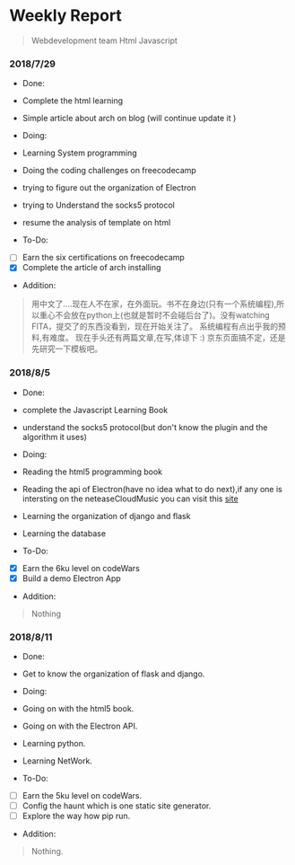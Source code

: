 # Weekly Report

> Webdevelopment team
> Html Javascript


### 2018/7/29

* Done:
* Complete the html learning
* Simple article about arch on blog (will continue update it )

* Doing:
* Learning System programming
* Doing the coding challenges on freecodecamp
* trying to figure out the organization of Electron
* trying to Understand the socks5 protocol
* resume the analysis of template on html

* To-Do:
- [ ] Earn the six certifications on freecodecamp
- [x] Complete the article of arch installing

* Addition:
> 用中文了....现在人不在家，在外面玩。书不在身边(只有一个系统编程),所以重心不会放在python上(也就是暂时不会碰后台了)。没有watching FITA，提交了的东西没看到，现在开始关注了。
> 系统编程有点出乎我的预料,有难度。
> 现在手头还有两篇文章,在写,体谅下 :)
> 京东页面搞不定，还是先研究一下模板吧。


### 2018/8/5

* Done:
* complete the Javascript Learning Book
* understand the socks5 protocol(but don't know the plugin and the algorithm it uses)

* Doing:
* Reading the html5 programming book
* Reading the api of Electron(have no idea what to do next),if any one is intersting on the neteaseCloudMusic you can visit this [site](https://binaryify.github.io/NeteaseCloudMusicApi/#/)
* Learning the organization of django and flask
* Learning the database

* To-Do:
- [x] Earn the 6ku level on codeWars
- [x] Build a demo Electron App

* Addition:
> Nothing

### 2018/8/11

* Done:
* Get to know the organization of flask and django. 

* Doing:
* Going on with the html5 book.
* Going on with the Electron API.
* Learning python.
* Learning NetWork.

* To-Do:
- [ ] Earn the 5ku level on codeWars.
- [ ] Config the haunt which is one static site generator.
- [ ] Explore the way how pip run.

* Addition:
> Nothing.
